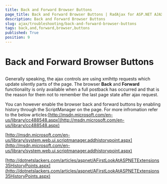 ```yaml
---
title: Back and Forward Browser Buttons
page_title: Back and Forward Browser Buttons | RadAjax for ASP.NET AJAX Documentation
description: Back and Forward Browser Buttons
slug: ajax/troubleshooting/back-and-forward-browser-buttons
tags: back,and,forward,browser,buttons
published: True
position: 9
---
```


# Back and Forward Browser Buttons



## 

Generally speaking, the ajax controls are using xmlhttp requests which update silently parts of the page. The browser **Back** and **Forward** functionality is only available when a full postback has occurred and that is the reason for them not to remember the last page state after ajax request.

You can however enable the browser back and forward buttons by enabling history through the ScriptManager on the page. For more infromation refer to the below articles:[http://msdn.microsoft.com/en-us/library/cc488548.aspx](http://msdn.microsoft.com/en-us/library/cc488548.aspx)

[http://msdn.microsoft.com/en-us/library/system.web.ui.scriptmanager.addhistorypoint.aspx](http://msdn.microsoft.com/en-us/library/system.web.ui.scriptmanager.addhistorypoint.aspx)

[http://dotnetslackers.com/articles/aspnet/AFirstLookAtASPNETExtensions35HistoryPoints.aspx](http://dotnetslackers.com/articles/aspnet/AFirstLookAtASPNETExtensions35HistoryPoints.aspx)
